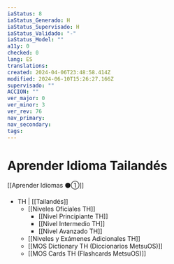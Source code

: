 ```yaml
---
iaStatus: 8
iaStatus_Generado: H
iaStatus_Supervisado: H
iaStatus_Validado: "-"
iaStatus_Model: ""
a11y: 0
checked: 0
lang: ES
translations: 
created: 2024-04-06T23:48:58.414Z
modified: 2024-06-10T15:26:27.166Z
supervisado: ""
ACCION: ""
ver_major: 0
ver_minor: 3
ver_rev: 76
nav_primary: 
nav_secondary: 
tags:
---
```

# Aprender Idioma Tailandés

[[Aprender Idiomas ⚫①]]

* TH | [[Tailandés]]
	* [[Niveles Oficiales TH]]
		* [[Nivel Principiante TH]]
		* [[Nivel Intermedio TH]]
		* [[Nivel Avanzado TH]]
	* [[Niveles y Exámenes Adicionales TH]]
	* [[MOS Dictionary TH (Diccionarios MetsuOS)]]
	* [[MOS Cards TH (Flashcards MetsuOS)]]
